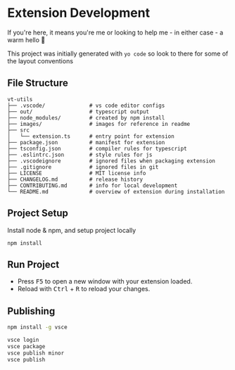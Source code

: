 # Extension Development

If you're here, it means you're me or looking to help me - in either case - a warm hello 👋

This project was initially generated with `yo code` so look to there for some of the layout conventions

## File Structure

```none
vt-utils
├── .vscode/              # vs code editor configs
├── out/                  # typescript output
├── node_modules/         # created by npm install
├── images/               # images for reference in readme
├── src
│   └── extension.ts      # entry point for extension
├── package.json          # manifest for extension
├── tsconfig.json         # compiler rules for typescript
├── .eslintrc.json        # style rules for js
├── .vscodeignore         # ignored files when packaging extension
├── .gitignore            # ignored files in git
├── LICENSE               # MIT license info
├── CHANGELOG.md          # release history
├── CONTRIBUTING.md       # info for local development
└── README.md             # overview of extension during installation
```

## Project Setup

Install node & npm, and setup project locally

```npm
npm install
```

## Run Project

* Press <kbd>F5</kbd> to open a new window with your extension loaded.
* Reload with <kbd>Ctrl</kbd> + <kbd>R</kbd> to reload your changes.


## Publishing

```bash
npm install -g vsce
```

```bash
vsce login
vsce package
vsce publish minor
vsce publish
```
